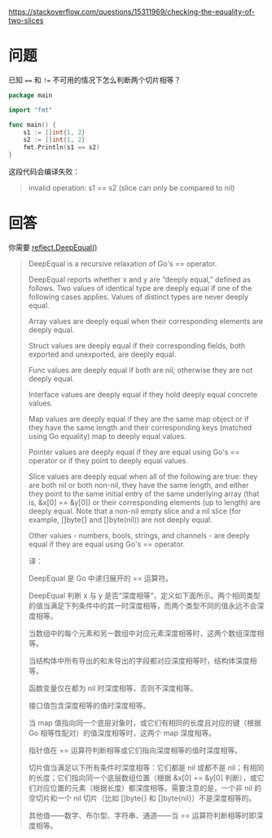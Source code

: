 <https://stackoverflow.com/questions/15311969/checking-the-equality-of-two-slices>

# 问题

已知 `==` 和 `!=` 不可用的情况下怎么判断两个切片相等？

```go
package main

import "fmt"

func main() {
    s1 := []int{1, 2}
    s2 := []int{1, 2}
    fmt.Println(s1 == s2)
}
```

这段代码会编译失败：

> invalid operation: s1 == s2 (slice can only be compared to nil)

# 回答

你需要 [reflect.DeepEqual()](http://golang.org/pkg/reflect/#DeepEqual)


>   DeepEqual is a recursive relaxation of Go's == operator.
>
>   DeepEqual reports whether x and y are “deeply equal,” defined as follows. Two values of identical type are deeply equal if one of the following cases applies. Values of distinct types are never deeply equal.
>
>   Array values are deeply equal when their corresponding elements are deeply equal.
>
>   Struct values are deeply equal if their corresponding fields, both exported and unexported, are deeply equal.
>
>   Func values are deeply equal if both are nil; otherwise they are not deeply equal.
>
>   Interface values are deeply equal if they hold deeply equal concrete values.
>
>   Map values are deeply equal if they are the same map object or if they have the same length and their corresponding keys (matched using Go equality) map to deeply equal values.
>
>   Pointer values are deeply equal if they are equal using Go's == operator or if they point to deeply equal values.
>
>   Slice values are deeply equal when all of the following are true: they are both nil or both non-nil, they have the same length, and either they point to the same initial entry of the same underlying array (that is, &x[0] == &y[0]) or their corresponding elements (up to length) are deeply equal. Note that a non-nil empty slice and a nil slice (for example, []byte{} and []byte(nil)) are not deeply equal.
>
>   Other values - numbers, bools, strings, and channels - are deeply equal if they are equal using Go's == operator.
> 
> 译：
> 
>   DeepEqual 是 Go 中递归展开的 == 运算符。
> 
>   DeepEqual 判断 x 与 y 是否“深度相等”，定义如下面所示。两个相同类型的值当满足下列条件中的其一时深度相等，而两个类型不同的值永远不会深度相等。
> 
>   当数组中的每个元素和另一数组中对应元素深度相等时，这两个数组深度相等。
> 
>   当结构体中所有导出的和未导出的字段都对应深度相等时，结构体深度相等。
> 
>   函数变量仅在都为 nil 时深度相等，否则不深度相等。
> 
>   接口值包含深度相等的值时深度相等。
> 
>   当 map 值指向同一个底层对象时，或它们有相同的长度且对应的键（根据 Go 相等性配对）的值深度相等时，这两个 map 深度相等。
> 
>   指针值在 == 运算符判断相等或它们指向深度相等的值时深度相等。
> 
>   切片值当满足以下所有条件时深度相等：它们都是 nil 或都不是 nil；有相同的长度；它们指向同一个底层数组位置（根据 &x[0] == &y[0] 判断），或它们对应位置的元素（根据长度）都深度相等。需要注意的是，一个非 nil 的空切片和一个 nil 切片（比如 []byte{} 和 []byte{nil}）不是深度相等的。
> 
>   其他值——数字、布尔型、字符串、通道——当 == 运算符判断相等时即深度相等。